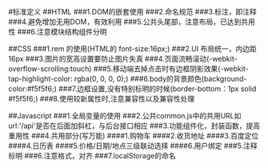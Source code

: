 #标准定义
##HTML
###1.DOM的嵌套使用
###2.命名规范
###3.标注，即注释
###4.避免增加无用DOM，有效利用
###5.公共头尾部，注意布局，已达到共用性
###6.注意模块结构组件分明



##CSS
###1.rem 的使用(HTML的 font-size:16px;)
###2.UI 布局统一，内边距16px
###3.图片的宽高设置要防止图片失真
###4.页面流畅滚动(-webkit-overflow-scrolling:touch)
###5.移动端去掉点击时有边框阴影效果(-webkit-tap-highlight-color: rgba(0, 0, 0, 0);)
###6.body的背景颜色(background-color:#f5f5f6;)
###7.边框设置,没有特别标明的时候(border-bottom：1px solid #f5f5f6;)
###8.使用较新属性时,注意兼容性以及兼容性处理



##Javascript
###1.全局变量的使用
###2.公共common.js中的共用URL如 url:'/api'是否在后面加斜杠，与后台接口相应
###3.功能组件化，封装函数，提高重用性
###4.共用部分(写万能)
####1.购物车
####2.收货地址
####3.百度定位
####4.日历表
####5.价格/日期/地点三级联动选择
####6.用户绑定
###5.注释标明
###6.注意格式，对齐
###7.localStorage的命名
